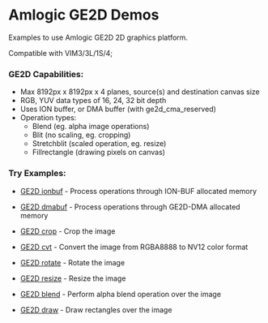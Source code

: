 # Amlogic GE2D Demos

Examples to use Amlogic GE2D 2D graphics platform.

Compatible with VIM3/3L/1S/4;

### GE2D Capabilities:
* Max 8192px x 8192px x 4 planes, source(s) and destination canvas size
* RGB, YUV data types of 16, 24, 32 bit depth
* Uses ION buffer, or DMA buffer (with ge2d_cma_reserved)
* Operation types:
    * Blend (eg. alpha image operations)
    * Blit (no scaling, eg. cropping) 
    * Stretchblit (scaled operation, eg. resize)
    * Fillrectangle (drawing pixels on canvas)

### Try Examples:

* [GE2D ionbuf](src/ge2d-ionbuf/) - Process operations through ION-BUF allocated memory

* [GE2D dmabuf](src/ge2d-dmabuf/) - Process operations through GE2D-DMA allocated memory

* [GE2D crop](src/ge2d-crop/) - Crop the image

* [GE2D cvt](src/ge2d-cvt/) - Convert the image from RGBA8888 to NV12 color format

* [GE2D rotate](src/ge2d-rotate) - Rotate the image 

* [GE2D resize](src/ge2d-resize/) - Resize the image

* [GE2D blend](src/ge2d-blend/) - Perform alpha blend operation over the image

* [GE2D draw](src/ge2d-draw/) - Draw rectangles over the image
